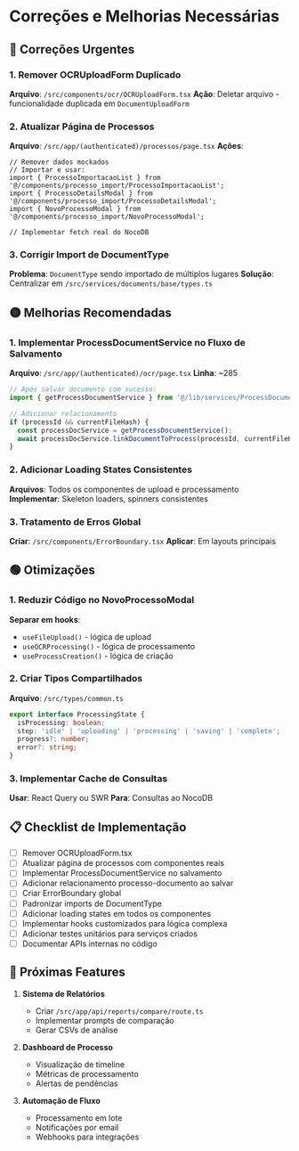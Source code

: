 # Correções e Melhorias Necessárias

## 🔴 Correções Urgentes

### 1. Remover OCRUploadForm Duplicado
**Arquivo**: `/src/components/ocr/OCRUploadForm.tsx`
**Ação**: Deletar arquivo - funcionalidade duplicada em `DocumentUploadForm`

### 2. Atualizar Página de Processos
**Arquivo**: `/src/app/(authenticated)/processos/page.tsx`
**Ações**:
```tsx
// Remover dados mockados
// Importar e usar:
import { ProcessoImportacaoList } from '@/components/processo_import/ProcessoImportacaoList';
import { ProcessoDetailsModal } from '@/components/processo_import/ProcessoDetailsModal';
import { NovoProcessoModal } from '@/components/processo_import/NovoProcessoModal';

// Implementar fetch real do NocoDB
```

### 3. Corrigir Import de DocumentType
**Problema**: `DocumentType` sendo importado de múltiplos lugares
**Solução**: Centralizar em `/src/services/documents/base/types.ts`

## 🟡 Melhorias Recomendadas

### 1. Implementar ProcessDocumentService no Fluxo de Salvamento
**Arquivo**: `/src/app/(authenticated)/ocr/page.tsx`
**Linha**: ~285
```typescript
// Após salvar documento com sucesso:
import { getProcessDocumentService } from '@/lib/services/ProcessDocumentService';

// Adicionar relacionamento
if (processId && currentFileHash) {
  const processDocService = getProcessDocumentService();
  await processDocService.linkDocumentToProcess(processId, currentFileHash);
}
```

### 2. Adicionar Loading States Consistentes
**Arquivos**: Todos os componentes de upload e processamento
**Implementar**: Skeleton loaders, spinners consistentes

### 3. Tratamento de Erros Global
**Criar**: `/src/components/ErrorBoundary.tsx`
**Aplicar**: Em layouts principais

## 🟢 Otimizações

### 1. Reduzir Código no NovoProcessoModal
**Separar em hooks**:
- `useFileUpload()` - lógica de upload
- `useOCRProcessing()` - lógica de processamento
- `useProcessCreation()` - lógica de criação

### 2. Criar Tipos Compartilhados
**Arquivo**: `/src/types/common.ts`
```typescript
export interface ProcessingState {
  isProcessing: boolean;
  step: 'idle' | 'uploading' | 'processing' | 'saving' | 'complete';
  progress?: number;
  error?: string;
}
```

### 3. Implementar Cache de Consultas
**Usar**: React Query ou SWR
**Para**: Consultas ao NocoDB

## 📋 Checklist de Implementação

- [ ] Remover OCRUploadForm.tsx
- [ ] Atualizar página de processos com componentes reais
- [ ] Implementar ProcessDocumentService no salvamento
- [ ] Adicionar relacionamento processo-documento ao salvar
- [ ] Criar ErrorBoundary global
- [ ] Padronizar imports de DocumentType
- [ ] Adicionar loading states em todos os componentes
- [ ] Implementar hooks customizados para lógica complexa
- [ ] Adicionar testes unitários para serviços criados
- [ ] Documentar APIs internas no código

## 🚀 Próximas Features

1. **Sistema de Relatórios**
   - Criar `/src/app/api/reports/compare/route.ts`
   - Implementar prompts de comparação
   - Gerar CSVs de análise

2. **Dashboard de Processo**
   - Visualização de timeline
   - Métricas de processamento
   - Alertas de pendências

3. **Automação de Fluxo**
   - Processamento em lote
   - Notificações por email
   - Webhooks para integrações